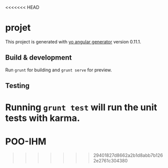 <<<<<<< HEAD
# projet

This project is generated with [yo angular generator](https://github.com/yeoman/generator-angular)
version 0.11.1.

## Build & development

Run `grunt` for building and `grunt serve` for preview.

## Testing

Running `grunt test` will run the unit tests with karma.
=======
# POO-IHM
>>>>>>> 29401827d8662a2b1d8abb7b1262e2761c304380
